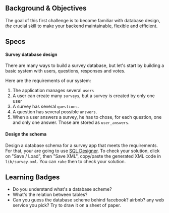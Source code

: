 ## Background & Objectives

The goal of this first challenge is to become familiar with database design,
*the* crucial skill to make your backend maintainable, flexible and efficient.

## Specs

#### Survey database design

There are many ways to build a survey database, but let's start by building a basic
system with users, questions, responses and votes.

Here are the requirements of our system:

1. The application manages several `users`
1. A user can create many `surveys`, but a survey is created by only one user
1. A survey has several `questions`.
1. A question has several possible `answers`.
1. When a user answers a survey, he has to chose, for each question, one and only one answer. Those are stored as `user_answers`.

#### Design the schema

Design a database schema for a survey app that meets the requirements.
For that, your are going to use [SQL Designer](http://db.lewagon.org).
To check your solution, click on "Save / Load", then "Save XML", copy/paste the generated XML code
in `lib/survey.xml`. You can `rake` then to check your solution.

## Learning Badges

- Do you understand what's a database scheme?
- What's the relation between tables?
- Can you guess the database scheme behind facebook? airbnb? any web service you pick? Try to draw it on a sheet of paper.
